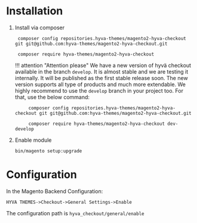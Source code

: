 # Installation

1. Install via composer

        composer config repositories.hyva-themes/magento2-hyva-checkout git git@github.com:hyva-themes/magento2-hyva-checkout.git

        composer require hyva-themes/magento2-hyva-checkout


    !!! attention "Attention please"
        We have a new version of hyvä checkout available in the branch `develop`. It is almost stable and we are testing it internally. It will be published as the first stable release soon. The new version supports all type of products and much more extendable. We highly recommend to use the `develop` branch in your project too. For that, use the below command:


            composer config repositories.hyva-themes/magento2-hyva-checkout git git@github.com:hyva-themes/magento2-hyva-checkout.git

            composer require hyva-themes/magento2-hyva-checkout dev-develop


2. Enable module
    ```
    bin/magento setup:upgrade
    ```
# Configuration
In the Magento Backend Configuration:

`HYVA THEMES->Checkout->General Settings->Enable`

The configuration path is `hyva_checkout/general/enable`
